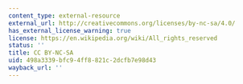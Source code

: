 ```yaml
---
content_type: external-resource
external_url: http://creativecommons.org/licenses/by-nc-sa/4.0/
has_external_license_warning: true
license: https://en.wikipedia.org/wiki/All_rights_reserved
status: ''
title: CC BY-NC-SA
uid: 498a3339-bfc9-4ff8-821c-2dcfb7e98d43
wayback_url: ''
---
```

